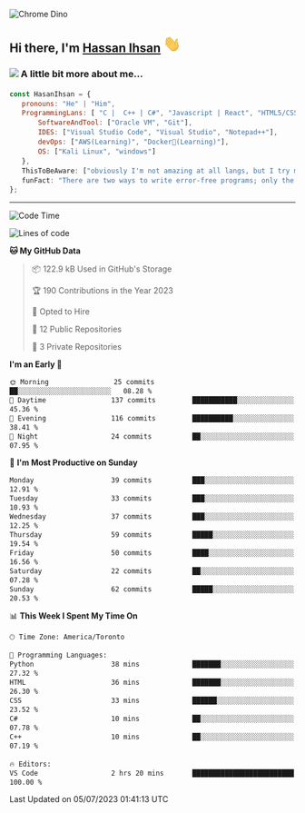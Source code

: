  <!--
**HasanIhsan/HasanIhsan** is a ✨ _special_ ✨ repository because its `README.md` (this file) appears on your GitHub profile.
-->

![Chrome Dino](https://mir-s3-cdn-cf.behance.net/project_modules/max_1200/4ff07986208593.5d9a654e92f36.gif)


<h2 align="left">Hi there, I'm <a href="https://www.linkedin.com/in/hassan-ihsan-045b11231/" target="_blank" rel="noopener noreferrer">Hassan Ihsan</a> <img src="https://raw.githubusercontent.com/ABSphreak/ABSphreak/master/gifs/Hi.gif" height="30" />
 
 
 ### <img src="https://media.giphy.com/media/VgCDAzcKvsR6OM0uWg/giphy.gif" width="50"> A little bit more about me...  
 
 ```javascript
const HasanIhsan = {
    pronouns: "He" | "Him",
    ProgrammingLans: [ "C |  C++ | C#", "Javascript | React", "HTML5/CSS", "JSON", "Java"],
        SoftwareAndTool: ["Oracle VM", "Git"],
        IDES: ["Visual Studio Code", "Visual Studio", "Notepad++"],
        devOps: ["AWS(Learning)", "Docker🐳(Learning)"], 
        OS: ["Kali Linux", "windows"]
    },
    ThisToBeAware: ["obviously I'm not amazing at all langs, but I try my best not to go rusty"], 
    funFact: "There are two ways to write error-free programs; only the third one works"
};
```
 
 --- 

<!--START_SECTION:waka-->
![Code Time](http://img.shields.io/badge/Code%20Time-194%20hrs-blue)

![Lines of code](https://img.shields.io/badge/From%20Hello%20World%20I%27ve%20Written-980.2%20thousand%20lines%20of%20code-blue)

**🐱 My GitHub Data** 

> 📦 122.9 kB Used in GitHub's Storage 
 > 
> 🏆 190 Contributions in the Year 2023
 > 
> 💼 Opted to Hire
 > 
> 📜 12 Public Repositories 
 > 
> 🔑 3 Private Repositories 
 > 
**I'm an Early 🐤** 

```text
🌞 Morning                25 commits          ██░░░░░░░░░░░░░░░░░░░░░░░   08.28 % 
🌆 Daytime                137 commits         ███████████░░░░░░░░░░░░░░   45.36 % 
🌃 Evening                116 commits         ██████████░░░░░░░░░░░░░░░   38.41 % 
🌙 Night                  24 commits          ██░░░░░░░░░░░░░░░░░░░░░░░   07.95 % 
```
📅 **I'm Most Productive on Sunday** 

```text
Monday                   39 commits          ███░░░░░░░░░░░░░░░░░░░░░░   12.91 % 
Tuesday                  33 commits          ███░░░░░░░░░░░░░░░░░░░░░░   10.93 % 
Wednesday                37 commits          ███░░░░░░░░░░░░░░░░░░░░░░   12.25 % 
Thursday                 59 commits          █████░░░░░░░░░░░░░░░░░░░░   19.54 % 
Friday                   50 commits          ████░░░░░░░░░░░░░░░░░░░░░   16.56 % 
Saturday                 22 commits          ██░░░░░░░░░░░░░░░░░░░░░░░   07.28 % 
Sunday                   62 commits          █████░░░░░░░░░░░░░░░░░░░░   20.53 % 
```


📊 **This Week I Spent My Time On** 

```text
🕑︎ Time Zone: America/Toronto

💬 Programming Languages: 
Python                   38 mins             ███████░░░░░░░░░░░░░░░░░░   27.32 % 
HTML                     36 mins             ███████░░░░░░░░░░░░░░░░░░   26.30 % 
CSS                      33 mins             ██████░░░░░░░░░░░░░░░░░░░   23.52 % 
C#                       10 mins             ██░░░░░░░░░░░░░░░░░░░░░░░   07.78 % 
C++                      10 mins             ██░░░░░░░░░░░░░░░░░░░░░░░   07.19 % 

🔥 Editors: 
VS Code                  2 hrs 20 mins       █████████████████████████   100.00 % 
```


 Last Updated on 05/07/2023 01:41:13 UTC
<!--END_SECTION:waka-->
 
 
